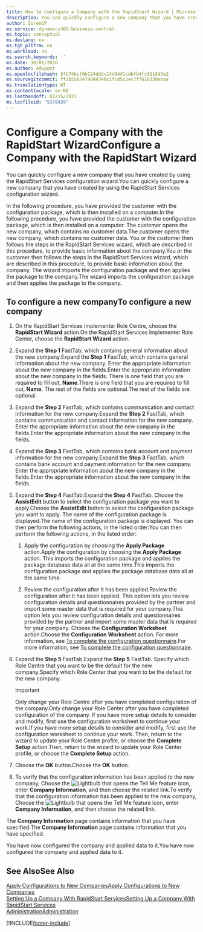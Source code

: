 ```yaml
---
title: How to Configure a Company with the RapidStart Wizard | Microsoft Docs
description: You can quickly configure a new company that you have created by using the RapidStart Services configuration wizard.
author: SorenGP
ms.service: dynamics365-business-central
ms.topic: conceptual
ms.devlang: na
ms.tgt_pltfrm: na
ms.workload: na
ms.search.keywords: ''
ms.date: 10/01/2020
ms.author: edupont
ms.openlocfilehash: 9fb74bcf0b124dddc14d9441cdbfb4fc9116d3e2
ms.sourcegitcommit: ff2b55b7e790447e0c1fcd5c2ec7f7610338ebaa
ms.translationtype: HT
ms.contentlocale: en-NZ
ms.lasthandoff: 02/15/2021
ms.locfileid: "5378439"
---
```

# <a name="configure-a-company-with-the-rapidstart-wizard"></a><span data-ttu-id="c5c1c-103">Configure a Company with the RapidStart Wizard</span><span class="sxs-lookup"><span data-stu-id="c5c1c-103">Configure a Company with the RapidStart Wizard</span></span>
<span data-ttu-id="c5c1c-104">You can quickly configure a new company that you have created by using the RapidStart Services configuration wizard.</span><span class="sxs-lookup"><span data-stu-id="c5c1c-104">You can quickly configure a new company that you have created by using the RapidStart Services configuration wizard.</span></span>

<span data-ttu-id="c5c1c-105">In the following procedure, you have provided the customer with the configuration package, which is then installed on a computer.</span><span class="sxs-lookup"><span data-stu-id="c5c1c-105">In the following procedure, you have provided the customer with the configuration package, which is then installed on a computer.</span></span> <span data-ttu-id="c5c1c-106">The customer opens the new company, which contains no customer data.</span><span class="sxs-lookup"><span data-stu-id="c5c1c-106">The customer opens the new company, which contains no customer data.</span></span> <span data-ttu-id="c5c1c-107">You or the customer then follows the steps in the RapidStart Services wizard, which are described in this procedure, to provide basic information about the company.</span><span class="sxs-lookup"><span data-stu-id="c5c1c-107">You or the customer then follows the steps in the RapidStart Services wizard, which are described in this procedure, to provide basic information about the company.</span></span> <span data-ttu-id="c5c1c-108">The wizard imports the configuration package and then applies the package to the company.</span><span class="sxs-lookup"><span data-stu-id="c5c1c-108">The wizard imports the configuration package and then applies the package to the company.</span></span>  

## <a name="to-configure-a-new-company"></a><span data-ttu-id="c5c1c-109">To configure a new company</span><span class="sxs-lookup"><span data-stu-id="c5c1c-109">To configure a new company</span></span>  
1. <span data-ttu-id="c5c1c-110">On the RapidStart Services Implementer Role Centre, choose the **RapidStart Wizard** action.</span><span class="sxs-lookup"><span data-stu-id="c5c1c-110">On the RapidStart Services Implementer Role Center, choose the **RapidStart Wizard** action.</span></span>  
2. <span data-ttu-id="c5c1c-111">Expand the **Step 1** FastTab, which contains general information about the new company.</span><span class="sxs-lookup"><span data-stu-id="c5c1c-111">Expand the **Step 1** FastTab, which contains general information about the new company.</span></span> <span data-ttu-id="c5c1c-112">Enter the appropriate information about the new company in the fields.</span><span class="sxs-lookup"><span data-stu-id="c5c1c-112">Enter the appropriate information about the new company in the fields.</span></span> <span data-ttu-id="c5c1c-113">There is one field that you are required to fill out, **Name**.</span><span class="sxs-lookup"><span data-stu-id="c5c1c-113">There is one field that you are required to fill out, **Name**.</span></span> <span data-ttu-id="c5c1c-114">The rest of the fields are optional.</span><span class="sxs-lookup"><span data-stu-id="c5c1c-114">The rest of the fields are optional.</span></span>  
3. <span data-ttu-id="c5c1c-115">Expand the **Step 2** FastTab, which contains communication and contact information for the new company.</span><span class="sxs-lookup"><span data-stu-id="c5c1c-115">Expand the **Step 2** FastTab, which contains communication and contact information for the new company.</span></span> <span data-ttu-id="c5c1c-116">Enter the appropriate information about the new company in the fields.</span><span class="sxs-lookup"><span data-stu-id="c5c1c-116">Enter the appropriate information about the new company in the fields.</span></span>
4. <span data-ttu-id="c5c1c-117">Expand the **Step 3** FastTab, which contains bank account and payment information for the new company.</span><span class="sxs-lookup"><span data-stu-id="c5c1c-117">Expand the **Step 3** FastTab, which contains bank account and payment information for the new company.</span></span> <span data-ttu-id="c5c1c-118">Enter the appropriate information about the new company in the fields.</span><span class="sxs-lookup"><span data-stu-id="c5c1c-118">Enter the appropriate information about the new company in the fields.</span></span>  
5. <span data-ttu-id="c5c1c-119">Expand the **Step 4** FastTab.</span><span class="sxs-lookup"><span data-stu-id="c5c1c-119">Expand the **Step 4** FastTab.</span></span> <span data-ttu-id="c5c1c-120">Choose the **AssistEdit** button to select the configuration package you want to apply.</span><span class="sxs-lookup"><span data-stu-id="c5c1c-120">Choose the **AssistEdit** button to select the configuration package you want to apply.</span></span> <span data-ttu-id="c5c1c-121">The name of the configuration package is displayed.</span><span class="sxs-lookup"><span data-stu-id="c5c1c-121">The name of the configuration package is displayed.</span></span> <span data-ttu-id="c5c1c-122">You can then perform the following actions, in the listed order:</span><span class="sxs-lookup"><span data-stu-id="c5c1c-122">You can then perform the following actions, in the listed order:</span></span>  

    1. <span data-ttu-id="c5c1c-123">Apply the configuration by choosing the **Apply Package** action.</span><span class="sxs-lookup"><span data-stu-id="c5c1c-123">Apply the configuration by choosing the **Apply Package** action.</span></span> <span data-ttu-id="c5c1c-124">This imports the configuration package and applies the package database data all at the same time.</span><span class="sxs-lookup"><span data-stu-id="c5c1c-124">This imports the configuration package and applies the package database data all at the same time.</span></span>  

    2. <span data-ttu-id="c5c1c-125">Review the configuration after it has been applied.</span><span class="sxs-lookup"><span data-stu-id="c5c1c-125">Review the configuration after it has been applied.</span></span> <span data-ttu-id="c5c1c-126">This option lets you review configuration details and questionnaires provided by the partner and import some master data that is required for your company.</span><span class="sxs-lookup"><span data-stu-id="c5c1c-126">This option lets you review configuration details and questionnaires provided by the partner and import some master data that is required for your company.</span></span> <span data-ttu-id="c5c1c-127">Choose the **Configuration Worksheet** action.</span><span class="sxs-lookup"><span data-stu-id="c5c1c-127">Choose the **Configuration Worksheet** action.</span></span> <span data-ttu-id="c5c1c-128">For more information, see [To complete the configuration questionnaire](admin-gather-customer-setup-values.md#to-complete-the-configuration-questionnaire).</span><span class="sxs-lookup"><span data-stu-id="c5c1c-128">For more information, see [To complete the configuration questionnaire](admin-gather-customer-setup-values.md#to-complete-the-configuration-questionnaire).</span></span>  

6. <span data-ttu-id="c5c1c-129">Expand the **Step 5** FastTab.</span><span class="sxs-lookup"><span data-stu-id="c5c1c-129">Expand the **Step 5** FastTab.</span></span> <span data-ttu-id="c5c1c-130">Specify which Role Centre that you want to be the default for the new company.</span><span class="sxs-lookup"><span data-stu-id="c5c1c-130">Specify which Role Center that you want to be the default for the new company.</span></span>  

    > [!IMPORTANT]  
    >  <span data-ttu-id="c5c1c-131">Only change your Role Centre after you have completed configuration of the company.</span><span class="sxs-lookup"><span data-stu-id="c5c1c-131">Only change your Role Center after you have completed configuration of the company.</span></span> <span data-ttu-id="c5c1c-132">If you have more setup details to consider and modify, first use the configuration worksheet to continue your work.</span><span class="sxs-lookup"><span data-stu-id="c5c1c-132">If you have more setup details to consider and modify, first use the configuration worksheet to continue your work.</span></span> <span data-ttu-id="c5c1c-133">Then, return to the wizard to update your Role Centre profile, or choose the **Complete Setup** action.</span><span class="sxs-lookup"><span data-stu-id="c5c1c-133">Then, return to the wizard to update your Role Center profile, or choose the **Complete Setup** action.</span></span>

7. <span data-ttu-id="c5c1c-134">Choose the **OK** button.</span><span class="sxs-lookup"><span data-stu-id="c5c1c-134">Choose the **OK** button.</span></span>  
8. <span data-ttu-id="c5c1c-135">To verify that the configuration information has been applied to the new company, Choose the ![Lightbulb that opens the Tell Me feature](media/ui-search/search_small.png "Tell me what you want to do") icon, enter **Company Information**, and then choose the related link.</span><span class="sxs-lookup"><span data-stu-id="c5c1c-135">To verify that the configuration information has been applied to the new company, Choose the ![Lightbulb that opens the Tell Me feature](media/ui-search/search_small.png "Tell me what you want to do") icon, enter **Company Information**, and then choose the related link.</span></span>

<span data-ttu-id="c5c1c-136">The **Company Information** page contains information that you have specified.</span><span class="sxs-lookup"><span data-stu-id="c5c1c-136">The **Company Information** page contains information that you have specified.</span></span>   

<span data-ttu-id="c5c1c-137">You have now configured the company and applied data to it.</span><span class="sxs-lookup"><span data-stu-id="c5c1c-137">You have now configured the company and applied data to it.</span></span>  

## <a name="see-also"></a><span data-ttu-id="c5c1c-138">See Also</span><span class="sxs-lookup"><span data-stu-id="c5c1c-138">See Also</span></span>  
[<span data-ttu-id="c5c1c-139">Apply Configurations to New Companies</span><span class="sxs-lookup"><span data-stu-id="c5c1c-139">Apply Configurations to New Companies</span></span>](admin-apply-configuration-to-new-companies.md)  
[<span data-ttu-id="c5c1c-140">Setting Up a Company With RapidStart Services</span><span class="sxs-lookup"><span data-stu-id="c5c1c-140">Setting Up a Company With RapidStart Services</span></span>](admin-set-up-a-company-with-rapidstart.md)  
[<span data-ttu-id="c5c1c-141">Administration</span><span class="sxs-lookup"><span data-stu-id="c5c1c-141">Administration</span></span>](admin-setup-and-administration.md)


[!INCLUDE[footer-include](includes/footer-banner.md)]